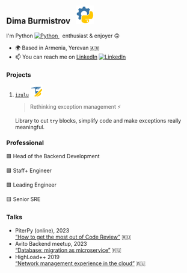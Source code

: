 ## Dima Burmistrov &nbsp; <img src="/logo/pyctrl/sp_logo_512.png" alt="My logo" width="48"/>

I'm Python
<a href="https://www.python.org/" target="_blank" rel="noreferrer">
<img src="https://raw.githubusercontent.com/danielcranney/readme-generator/main/public/icons/skills/python-colored.svg" width="14" height="14" alt="Python" />
</a>
&nbsp; enthusiast & enjoyer :upside_down_face:

- 🌍 Based in Armenia, Yerevan :armenia:
- 📫 You can reach me on [LinkedIn](https://www.linkedin.com/in/dimaburmistrov/)
  <a href="https://www.linkedin.com/in/dimaburmistrov/" target="_blank" rel="noreferrer">
  <img src="https://raw.githubusercontent.com/danielcranney/readme-generator/main/public/icons/socials/linkedin.svg" width="14" height="14" alt="LinkedIn" />
  </a>


### Projects

1. [`izulu`](https://github.com/pyctrl/izulu) <img src="/logo/izulu/izulu_logo_512.png" alt="izulu logo" width="32"/>

   > Rethinking exception management :zap:
   
   Library to cut `try` blocks, simplify code and make exceptions really meaningful.


### Professional

:green_square: Head of the Backend Development

:green_square: Staff+ Engineer

:green_square: Leading Engineer

:yellow_square: Senior SRE


### Talks

* PiterPy (online), 2023</br>[“How to get the most out of Code Review”](https://highload.ru/moscow/2019/abstracts/6212) :ru:
* Avito Backend meetup, 2023</br>[“Database: migration as microservice”](https://highload.ru/moscow/2019/abstracts/6212) :ru:
* HighLoad++ 2019</br>[“Network management experience in the cloud”](https://highload.ru/moscow/2019/abstracts/6212) :ru:


<!--
Here are some ideas to get you started:

- 🔭 I’m currently working on ...
- 🌱 I’m currently learning ...
- 👯 I’m looking to collaborate on ...
- 🤔 I’m looking for help with ...
- 💬 Ask me about ...
- 📫 How to reach me: ...
- 😄 Pronouns: ...
- ⚡ Fun fact: ...
-->
